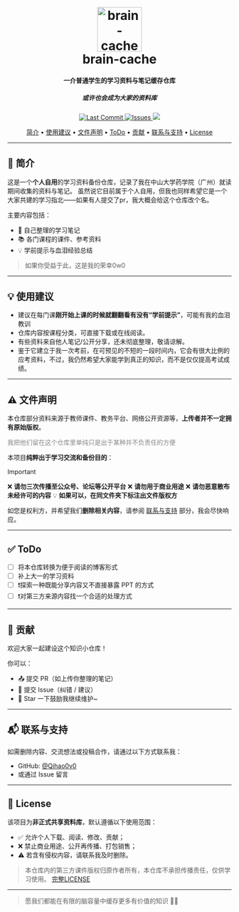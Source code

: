 <h1 align="center">
  <br>
  <img src="https://emojicombos.com/images/emojis/brain.png" alt="brain-cache" width="100">
  <br>
  brain-cache
</h1>

<h4 align="center">一介普通学生的学习资料与笔记缓存仓库</h4>
<h5 align="center">或许也会成为大家的资料库</h5>

<p align="center">
  <a href="https://github.com/Qihao0v0/brain-cache/commits/main">
    <img src="https://img.shields.io/github/last-commit/Qihao0v0/brain-cache.svg?style=flat-square&logo=github&logoColor=white" alt="Last Commit">
  </a>
  <a href="https://github.com/Qihao0v0/brain-cache/issues">
    <img src="https://img.shields.io/github/issues-raw/Qihao0v0/brain-cache.svg?style=flat-square&logo=github&logoColor=white" alt="Issues">
  </a>
  <a href="https://github.com/Qihao0v0/brain-cache/issues">
    <img src="https://img.shields.io/badge/Language-Markdown-blue">
  </a>
</p>

<p align="center">
  <a href="#简介">简介</a> •
  <a href="#使用建议">使用建议</a> •
  <a href="#文件声明">文件声明</a> •
  <a href="#todo">ToDo</a> •
  <a href="#贡献">贡献</a> •
  <a href="#联系与支持">联系与支持</a> •
  <a href="#license">License</a>
</p>

---

## 📌 简介

这是一个**个人自用**的学习资料备份仓库，记录了我在中山大学药学院（广州）就读期间收集的资料与笔记。
虽然说它目前属于个人自用，但我也同样希望它是一个大家共建的学习指北——如果有人提交了pr，我大概会给这个仓库改个名。

主要内容包括：

- 📝 自己整理的学习笔记
- 📚 各门课程的课件、参考资料
- 💡 学前提示与血泪经验总结

> 如果你受益于此，这是我的荣幸0w0

---

## 💡 使用建议

- 建议在每门课**刚开始上课的时候就翻翻看有没有“学前提示”**，可能有我的血泪教训
- 仓库内容按课程分类，可直接下载或在线阅读。
- 有些资料来自他人笔记/公开分享，还未彻底整理，敬请谅解。
- 鉴于它建立于我一次考前，在可预见的不短的一段时间内，它会有很大比例的应考资料，不过，我仍然希望大家能学到真正的知识，而不是仅仅提高考试成绩。

---

## ⚠️ 文件声明

本仓库部分资料来源于教师课件、教务平台、网络公开资源等，**上传者并不一定拥有原始版权**。
<p>
<font color=#888>我把他们留在这个仓库里单纯只是出于某种并不负责任的方便</font>
</p>

本项目**纯粹出于学习交流和备份目的**：
> [!IMPORTANT] 
> ❌ **请勿三次传播至公众号、论坛等公开平台**
> ❌ **请勿用于商业用途**
> ❌ **请勿恶意散布未经许可的内容**
> 💡 **如果可以，在同文件夹下标注出文件版权方**

如您是权利方，并希望我们**删除相关内容**，请参阅 [联系与支持](#联系与支持) 部分，我会尽快响应。

---

## ✅ ToDo

- [ ] 将本仓库转换为便于阅读的博客形式
- [ ] 补上大一的学习资料
- [ ] ❗探索一种既能分享内容又不直接暴露 PPT 的方式
- [ ] ❗对第三方来源内容找一个合适的处理方式

---

## 🤝 贡献

欢迎大家一起建设这个知识小仓库！

你可以：

- 📤 提交 PR（如上传你整理的笔记）
- 🐞 提交 Issue（纠错 / 建议）
- 🌟 Star 一下鼓励我继续维护~

---

## 📬 联系与支持

如需删除内容、交流想法或投稿合作，请通过以下方式联系我：

- GitHub: [@Qihao0v0](https://github.com/Qihao0v0)
- 或通过 Issue 留言

---

## 📝 License

该项目为**非正式共享资料库**，默认遵循以下使用范围：

- ✅ 允许个人下载、阅读、修改、贡献；
- ❌ 禁止商业用途、公开再传播、打包销售；
- ⚠️ 若含有侵权内容，请联系我及时删除。

> 本仓库内的第三方课件版权归原作者所有，本仓库不承担传播责任，仅供学习使用。
> [完整LICENSE](./licence.md)

---

> 愿我们都能在有限的脑容量中缓存更多有价值的知识 🧠✨

